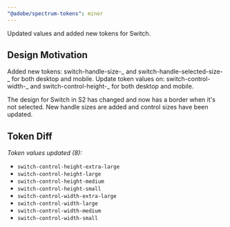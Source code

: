 ```yaml
---
"@adobe/spectrum-tokens": minor
---
```


Updated values and added new tokens for Switch.

## Design Motivation

Added new tokens: switch-handle-size-_ and switch-handle-selected-size-_ for both desktop and mobile.
Update token values on: switch-control-width-_ and switch-control-height-_ for both desktop and mobile.

The design for Switch in S2 has changed and now has a border when it's not selected. New handle sizes are added and control sizes have been updated.

## Token Diff

_Token values updated (8):_

- `switch-control-height-extra-large`
- `switch-control-height-large`
- `switch-control-height-medium`
- `switch-control-height-small`
- `switch-control-width-extra-large`
- `switch-control-width-large`
- `switch-control-width-medium`
- `switch-control-width-small`
